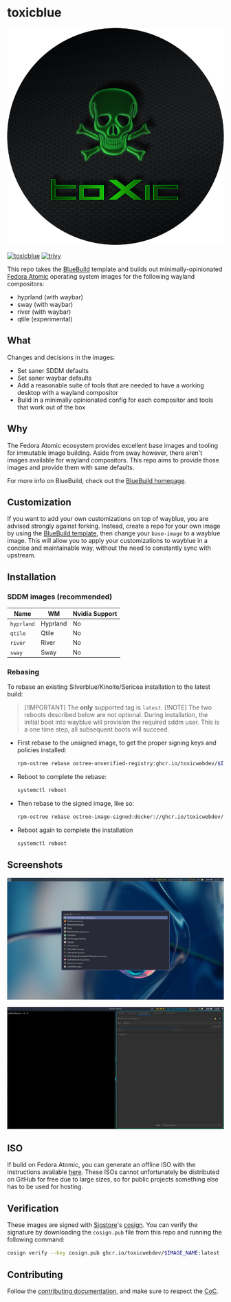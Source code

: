 # toxicblue

[![toxic](assets/toxic.png)](https://github.com/toxicwebdev/toxicblue)

[![toxicblue](https://github.com/toxicwebdev/toxicblue/actions/workflows/build.yml/badge.svg)](https://github.com/toxicwebdev/toxicblue/actions/workflows/build.yml)
[![trivy](https://github.com/toxicwebdev/toxicblue/actions/workflows/trivy.yml/badge.svg)](https://github.com/toxicwebdev/toxicblue/actions/workflows/trivy.yml)

This repo takes the [BlueBuild](https://blue-build.org/) template and builds out minimally-opinionated [Fedora Atomic](https://fedoraproject.org/atomic-desktops/) operating system images for the following wayland compositors:

- hyprland (with waybar)
- sway (with waybar)
- river (with waybar)
- qtile (experimental)

## What

Changes and decisions in the images:

- Set saner SDDM defaults
- Set saner waybar defaults
- Add a reasonable suite of tools that are needed to have a working desktop with a wayland compositor
- Build in a minimally opinionated config for each compositor and tools that work out of the box

## Why

The Fedora Atomic ecosystem provides excellent base images and tooling for immutable image building. Aside from sway however, there aren't images available for wayland compositors. This repo aims to provide those images and provide them with sane defaults.

For more info on BlueBuild, check out the [BlueBuild homepage](https://blue-build.org/).

## Customization

If you want to add your own customizations on top of wayblue, you are advised strongly against forking. Instead, create a repo for your own image by using the [BlueBuild template](https://github.com/blue-build/template), then change your `base-image` to a wayblue image. This will allow you to apply your customizations to wayblue in a concise and maintainable way, without the need to constantly sync with upstream.

## Installation

### SDDM images (recommended)

| Name                     | WM       | Nvidia Support           |
|--------------------------|----------|--------------------------|
| `hyprland`               | Hyprland | No                       |
| `qtile`                  | Qtile    | No                       |
| `river`                  | River    | No                       |
| `sway`                   | Sway     | No                       |

### Rebasing

To rebase an existing Silverblue/Kinoite/Sericea installation to the latest build:
> [!IMPORTANT] The **only** supported tag is `latest`.
> [!NOTE] The two reboots described below are not optional. During installation, the initial boot into wayblue will provision the required sddm user. This is a one time step, all subsequent boots will succeed.

- First rebase to the unsigned image, to get the proper signing keys and policies installed:

  ```bash
  rpm-ostree rebase ostree-unverified-registry:ghcr.io/toxicwebdev/$IMAGE_NAME:latest
  ```

- Reboot to complete the rebase:

  ```bash
  systemctl reboot
  ```

- Then rebase to the signed image, like so:

  ```bash
  rpm-ostree rebase ostree-image-signed:docker://ghcr.io/toxicwebdev/$IMAGE_NAME:latest
  ```

- Reboot again to complete the installation

  ```bash
  systemctl reboot
  ```

## Screenshots

![sway](assets/sway.png)

![hyprland](assets/hyprland.png)

## ISO

If build on Fedora Atomic, you can generate an offline ISO with the instructions available [here](https://blue-build.org/learn/universal-blue/#fresh-install-from-an-iso). These ISOs cannot unfortunately be distributed on GitHub for free due to large sizes, so for public projects something else has to be used for hosting.

## Verification

These images are signed with [Sigstore](https://www.sigstore.dev/)'s [cosign](https://github.com/sigstore/cosign). You can verify the signature by downloading the `cosign.pub` file from this repo and running the following command:

```bash
cosign verify --key cosign.pub ghcr.io/toxicwebdev/$IMAGE_NAME:latest
```

## Contributing

Follow the [contributing documentation](CONTRIBUTING.md#contributing), and make sure to respect the [CoC](CODE_OF_CONDUCT.md).
